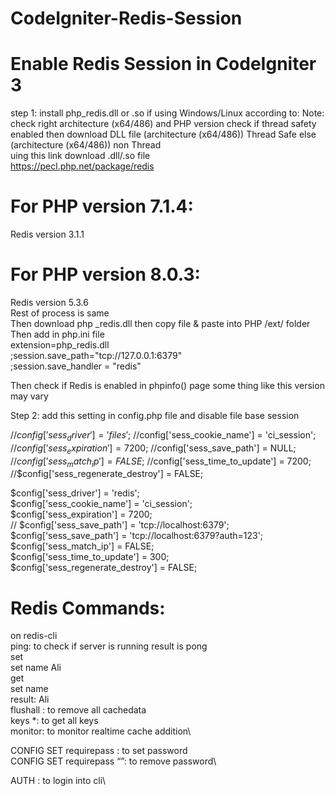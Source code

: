 # CodeIgniter-Redis-Session

# Enable Redis Session in CodeIgniter 3
 step 1: 
        install php_redis.dll or .so if using Windows/Linux according to:
Note: check right architecture (x64/486) and PHP version 
check if thread safety enabled then download DLL file (architecture (x64/486)) Thread Safe else (architecture (x64/486)) non Thread\
uing this link download .dll/.so file\
https://pecl.php.net/package/redis 

# For PHP version 7.1.4: 
Redis version 3.1.1
# For PHP version 8.0.3: 
Redis version 5.3.6\
Rest of process is same\
Then download php _redis.dll then copy file & paste into PHP /ext/ folder
Then add in php.ini file\
        extension=php_redis.dll\
        ;session.save_path="tcp://127.0.0.1:6379"\
        ;session.save_handler = "redis"

Then check if Redis is enabled in phpinfo() page some thing like this version may vary

Step 2: add this setting in config.php file and disable file base session

//$config['sess_driver'] = 'files';\
//$config['sess_cookie_name'] = 'ci_session';\
//$config['sess_expiration'] = 7200;\
//$config['sess_save_path'] = NULL;\
//$config['sess_match_ip'] = FALSE;\
//$config['sess_time_to_update'] = 7200;\
//$config['sess_regenerate_destroy'] = FALSE;



$config['sess_driver'] = 'redis';\
$config['sess_cookie_name'] = 'ci_session';\
$config['sess_expiration'] = 7200;\
// $config['sess_save_path'] = 'tcp://localhost:6379';\
$config['sess_save_path'] = 'tcp://localhost:6379?auth=123';\
$config['sess_match_ip'] = FALSE;\
$config['sess_time_to_update'] = 300;\
$config['sess_regenerate_destroy'] = FALSE;



# Redis Commands:
on redis-cli\
ping: to check if server is running result is pong\
set <keyname> <value>\
set name Ali\
get <keyname> \
set name \
result: Ali\
flushall : to remove all cachedata\
keys *: to get all keys\
monitor: to monitor realtime cache addition\

CONFIG SET requirepass <passvalue>: to set password\
CONFIG SET requirepass “”:  to remove password\

AUTH <passvalue>: to login into cli\

